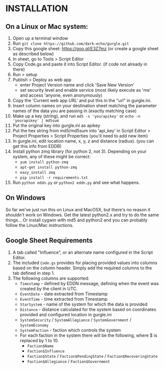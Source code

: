 # INSTALLATION

## On a Linux or Mac system:

1. Open up a terminal window
2. Run `git clone https://github.com/dark-echo/gurgle.git`
3. Copy this google sheet: https://goo.gl/E3Z7mz (or create a google sheet as described below)
4. In sheet, go to Tools > Script Editor
5. Copy Code.gs and paste it into Script Editor. (if code not already in there)
6. Run > setup
7. Publish > Deploy as web app 
   - enter Project Version name and click 'Save New Version' 
   - set security level and enable service (most likely execute as 'me' 
     and access 'anyone, even anonymously) 
8. Copy the 'Current web app URL' and put this in the "url" in gurgle.ini.
9.  Insert column names on your destination sheet matching the parameter
    names of the data you are passing in (exactly matching case)
10. Make up a key (string), and run `md5 -s 'yourapikey'` or 
    `echo -n 'yourapikey' | md5sum`
11. Put the original key into gurgle.ini as apikey
12.  Put the hex string from md5/md5sum into 'api_key' in 
     Script Editor > Project Properties > Script Properties
     (you'll need to add new item)
13. In gurgle.ini, edit location name, x, y, z and distance (radius).
    (you can get this info from EDDB)
14. Install python zmq library (for python 2, not 3).
    Depending on your system, any of these might be correct:
    - `yum install python-zmq`
    - `apt-get install python-zmq`
    - `easy_install zmq`
    - `pip install -r requirements.txt`
15. Run `python eddn.py` or `python2 eddn.py` and see what happens.

## On Windows
So far we've just run this on Linux and MacOSX, but there's no reason it
shouldn't work on Windows. Get the latest python2.x and try to do the same
things...  Or install cygwin with md5 and python2 and you can probably
follow the Linux/Mac instructions.

## Google Sheet Requirements

1. A tab called "Influence", or an alternate name configured in the Script Editor.
2. The included `Code.gs` provides for placing provided values into columns based on the column header. Simply add the required columns to the tab defined in step 1.
3. The following columns are supported:
   - `Timestamp` - defined by EDDN message, defining when the event was created by the client in UTC.
   - `EventDate` - date extracted from Timestamp
   - `EventTime` - time extracted from Timestamp
   - `StarSystem` - name of the system for which the data is provided
   - `Distance` - distance calculated for the system based on coordinates provided and configured location in gurgle.ini
   - `SystemSecurity` / `SystemAllegiance` / `SystemGovernment` / `SystemEconomy`
   - `SystemFaction` - faction which controls the system
   - For each faction in the system there will be the following, where $ is replaced by 1 to 10.
     - `Faction$Name`
     - `Faction$Influence`
     - `Faction$State` / `Faction$PendingState` / `Faction$RecoveringState`
     - `Faction$Allegiance` / `Faction$Government`
